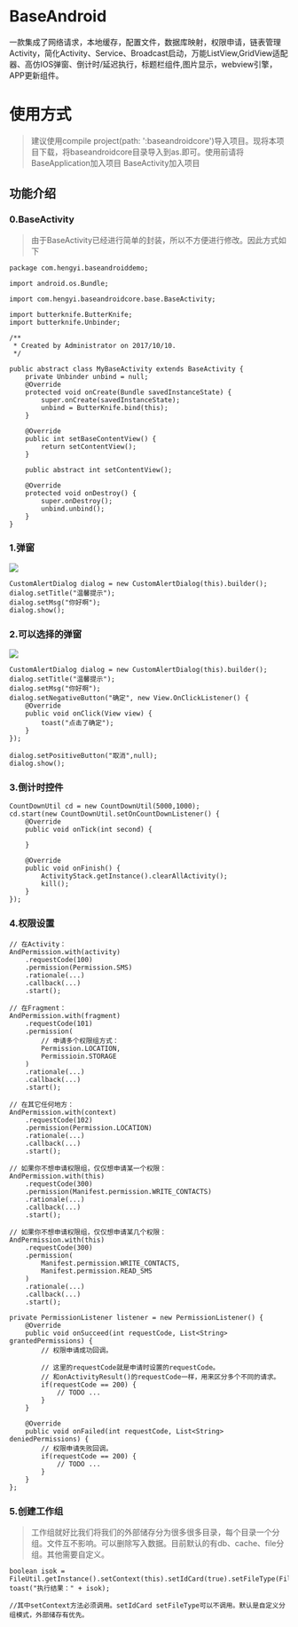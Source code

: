 # BaseAndroid
一款集成了网络请求，本地缓存，配置文件，数据库映射，权限申请，链表管理Activity，简化Activity、Service、Broadcast启动，万能ListView,GridView适配器、高仿IOS弹窗、倒计时/延迟执行，标题栏组件,图片显示，webview引擎，APP更新组件。

# 使用方式
> 建议使用compile project(path: ':baseandroidcore')导入项目。现将本项目下载，将baseandroidcore目录导入到as.即可。使用前请将BaseApplication加入项目  BaseActivity加入项目
## 功能介绍

### 0.BaseActivity
> 由于BaseActivity已经进行简单的封装，所以不方便进行修改。因此方式如下
```
package com.hengyi.baseandroiddemo;

import android.os.Bundle;

import com.hengyi.baseandroidcore.base.BaseActivity;

import butterknife.ButterKnife;
import butterknife.Unbinder;

/**
 * Created by Administrator on 2017/10/10.
 */

public abstract class MyBaseActivity extends BaseActivity {
    private Unbinder unbind = null;
    @Override
    protected void onCreate(Bundle savedInstanceState) {
        super.onCreate(savedInstanceState);
        unbind = ButterKnife.bind(this);
    }

    @Override
    public int setBaseContentView() {
        return setContentView();
    }

    public abstract int setContentView();

    @Override
    protected void onDestroy() {
        super.onDestroy();
        unbind.unbind();
    }
}

```

### 1.弹窗
![](https://github.com/fanhua1994/BaseAndroid/blob/master/image/%E4%BB%BFIOS%E5%BC%B9%E5%87%BA%E6%8F%90%E7%A4%BA%E6%A1%86.png?raw=true)
```
CustomAlertDialog dialog = new CustomAlertDialog(this).builder();
dialog.setTitle("温馨提示");
dialog.setMsg("你好啊");
dialog.show();
```

### 2.可以选择的弹窗
![](https://github.com/fanhua1994/BaseAndroid/blob/master/image/%E4%BB%BFIOS%E5%BC%B9%E5%87%BA%E9%80%89%E6%8B%A9%E6%A1%86.png?raw=true)
```
CustomAlertDialog dialog = new CustomAlertDialog(this).builder();
dialog.setTitle("温馨提示");
dialog.setMsg("你好啊");
dialog.setNegativeButton("确定", new View.OnClickListener() {
	@Override
	public void onClick(View view) {
		toast("点击了确定");
	}
});

dialog.setPositiveButton("取消",null);
dialog.show();
```

### 3.倒计时控件
```
CountDownUtil cd = new CountDownUtil(5000,1000);
cd.start(new CountDownUtil.setOnCountDownListener() {
	@Override
	public void onTick(int second) {

	}

	@Override
	public void onFinish() {
		ActivityStack.getInstance().clearAllActivity();
		kill();
	}
});
```

### 4.权限设置
```
// 在Activity：
AndPermission.with(activity)
    .requestCode(100)
    .permission(Permission.SMS)
    .rationale(...)
    .callback(...)
    .start();

// 在Fragment：
AndPermission.with(fragment)
    .requestCode(101)
    .permission(
        // 申请多个权限组方式：
        Permission.LOCATION,
        Permissioin.STORAGE
    )
    .rationale(...)
    .callback(...)
    .start();

// 在其它任何地方：
AndPermission.with(context)
    .requestCode(102)
    .permission(Permission.LOCATION)
    .rationale(...)
    .callback(...)
    .start();

// 如果你不想申请权限组，仅仅想申请某一个权限：
AndPermission.with(this)
    .requestCode(300)
    .permission(Manifest.permission.WRITE_CONTACTS)
    .rationale(...)
    .callback(...)
    .start();

// 如果你不想申请权限组，仅仅想申请某几个权限：
AndPermission.with(this)
    .requestCode(300)
    .permission(
        Manifest.permission.WRITE_CONTACTS,
        Manifest.permission.READ_SMS
    )
    .rationale(...)
    .callback(...)
    .start();
```

```
private PermissionListener listener = new PermissionListener() {
    @Override
    public void onSucceed(int requestCode, List<String> grantedPermissions) {
        // 权限申请成功回调。
        
        // 这里的requestCode就是申请时设置的requestCode。
        // 和onActivityResult()的requestCode一样，用来区分多个不同的请求。
        if(requestCode == 200) {
            // TODO ...
        }
    }

    @Override
    public void onFailed(int requestCode, List<String> deniedPermissions) {
        // 权限申请失败回调。
        if(requestCode == 200) {
            // TODO ...
        }
    }
};
```

### 5.创建工作组
> 工作组就好比我们将我们的外部储存分为很多很多目录，每个目录一个分组。文件互不影响。可以删除写入数据。目前默认的有db、cache、file分组。其他需要自定义。
```
boolean isok = FileUtil.getInstance().setContext(this).setIdCard(true).setFileType(FileUtil.CACHE_FILE).createWorkGroup("mycache12");
toast("执行结果：" + isok);

//其中setContext方法必须调用。setIdCard setFileType可以不调用。默认是自定义分组模式，外部储存有优先。
```
